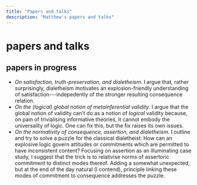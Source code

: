 ```yaml
---
title: "Papers and talks"
description: "Matthew's papers and talks"
---
```


# papers and talks

## papers in progress

- *On satisfaction, truth-preservation, and dialetheism*. I argue that, rather surprisingly, dialetheism motivates an explosion-friendly understanding of satisfaction---indepedently of the stronger resulting consequence relation.
- *On the (logical) global notion of metainferential validity*. I argue that the global notion of validity can't do as a notion of *logical* validity because, on pain of trivialising informative theories, it cannot embody the universality of logic. One can fix this, but the fix raises its own issues.
- *On the normativity of consequence, assertion, and dialetheism*. I outline and try to solve a puzzle for the classical dialetheist: How can an explosive logic govern attitudes or commitments which are permitted to have inconsistent content? Focusing on assertion as an illuminating case study, I suggest that the trick is to relativise norms of assertoric commitment to distinct modes thereof. Adding a somewhat unexpected, but at the end of the day natural (I contend), principle linking these modes of commitment to consequence addresses the puzzle.

